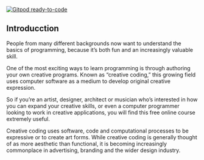 [![Gitpod ready-to-code](https://img.shields.io/badge/Gitpod-ready--to--code-blue?logo=gitpod)](https://gitpod.io/#https://github.com/yamilesquivel/drawings-creative-coding)

## Introducction 

People from many different backgrounds now want to understand the basics of programming, because it’s both fun and an increasingly valuable skill.

One of the most exciting ways to learn programming is through authoring your own creative programs. Known as “creative coding,” this growing field uses computer software as a medium to develop original creative expression.

So if you’re an artist, designer, architect or musician who’s interested in how you can expand your creative skills, or even a computer programmer looking to work in creative applications, you will find this free online course extremely useful.

Creative coding uses software, code and computational processes to be expressive or to create art forms. While creative coding is generally thought of as more aesthetic than functional, it is becoming increasingly commonplace in advertising, branding and the wider design industry.